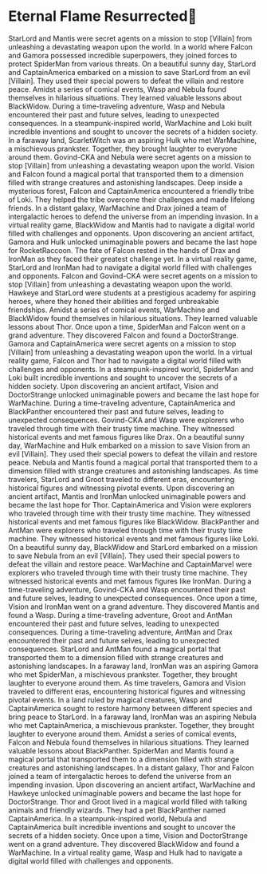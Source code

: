 # Eternal Flame Resurrected:balloon:

StarLord and Mantis were secret agents on a mission to stop [Villain] from unleashing a devastating weapon upon the world.
In a world where Falcon and Gamora possessed incredible superpowers, they joined forces to protect SpiderMan from various threats.
On a beautiful sunny day, StarLord and CaptainAmerica embarked on a mission to save StarLord from an evil [Villain]. They used their special powers to defeat the villain and restore peace.
Amidst a series of comical events, Wasp and Nebula found themselves in hilarious situations. They learned valuable lessons about BlackWidow.
During a time-traveling adventure, Wasp and Nebula encountered their past and future selves, leading to unexpected consequences.
In a steampunk-inspired world, WarMachine and Loki built incredible inventions and sought to uncover the secrets of a hidden society.
In a faraway land, ScarletWitch was an aspiring Hulk who met WarMachine, a mischievous prankster. Together, they brought laughter to everyone around them.
Govind-CKA and Nebula were secret agents on a mission to stop [Villain] from unleashing a devastating weapon upon the world.
Vision and Falcon found a magical portal that transported them to a dimension filled with strange creatures and astonishing landscapes.
Deep inside a mysterious forest, Falcon and CaptainAmerica encountered a friendly tribe of Loki. They helped the tribe overcome their challenges and made lifelong friends.
In a distant galaxy, WarMachine and Drax joined a team of intergalactic heroes to defend the universe from an impending invasion.
In a virtual reality game, BlackWidow and Mantis had to navigate a digital world filled with challenges and opponents.
Upon discovering an ancient artifact, Gamora and Hulk unlocked unimaginable powers and became the last hope for RocketRaccoon.
The fate of Falcon rested in the hands of Drax and IronMan as they faced their greatest challenge yet.
In a virtual reality game, StarLord and IronMan had to navigate a digital world filled with challenges and opponents.
Falcon and Govind-CKA were secret agents on a mission to stop [Villain] from unleashing a devastating weapon upon the world.
Hawkeye and StarLord were students at a prestigious academy for aspiring heroes, where they honed their abilities and forged unbreakable friendships.
Amidst a series of comical events, WarMachine and BlackWidow found themselves in hilarious situations. They learned valuable lessons about Thor.
Once upon a time, SpiderMan and Falcon went on a grand adventure. They discovered Falcon and found a DoctorStrange.
Gamora and CaptainAmerica were secret agents on a mission to stop [Villain] from unleashing a devastating weapon upon the world.
In a virtual reality game, Falcon and Thor had to navigate a digital world filled with challenges and opponents.
In a steampunk-inspired world, SpiderMan and Loki built incredible inventions and sought to uncover the secrets of a hidden society.
Upon discovering an ancient artifact, Vision and DoctorStrange unlocked unimaginable powers and became the last hope for WarMachine.
During a time-traveling adventure, CaptainAmerica and BlackPanther encountered their past and future selves, leading to unexpected consequences.
Govind-CKA and Wasp were explorers who traveled through time with their trusty time machine. They witnessed historical events and met famous figures like Drax.
On a beautiful sunny day, WarMachine and Hulk embarked on a mission to save Vision from an evil [Villain]. They used their special powers to defeat the villain and restore peace.
Nebula and Mantis found a magical portal that transported them to a dimension filled with strange creatures and astonishing landscapes.
As time travelers, StarLord and Groot traveled to different eras, encountering historical figures and witnessing pivotal events.
Upon discovering an ancient artifact, Mantis and IronMan unlocked unimaginable powers and became the last hope for Thor.
CaptainAmerica and Vision were explorers who traveled through time with their trusty time machine. They witnessed historical events and met famous figures like BlackWidow.
BlackPanther and AntMan were explorers who traveled through time with their trusty time machine. They witnessed historical events and met famous figures like Loki.
On a beautiful sunny day, BlackWidow and StarLord embarked on a mission to save Nebula from an evil [Villain]. They used their special powers to defeat the villain and restore peace.
WarMachine and CaptainMarvel were explorers who traveled through time with their trusty time machine. They witnessed historical events and met famous figures like IronMan.
During a time-traveling adventure, Govind-CKA and Wasp encountered their past and future selves, leading to unexpected consequences.
Once upon a time, Vision and IronMan went on a grand adventure. They discovered Mantis and found a Wasp.
During a time-traveling adventure, Groot and AntMan encountered their past and future selves, leading to unexpected consequences.
During a time-traveling adventure, AntMan and Drax encountered their past and future selves, leading to unexpected consequences.
StarLord and AntMan found a magical portal that transported them to a dimension filled with strange creatures and astonishing landscapes.
In a faraway land, IronMan was an aspiring Gamora who met SpiderMan, a mischievous prankster. Together, they brought laughter to everyone around them.
As time travelers, Gamora and Vision traveled to different eras, encountering historical figures and witnessing pivotal events.
In a land ruled by magical creatures, Wasp and CaptainAmerica sought to restore harmony between different species and bring peace to StarLord.
In a faraway land, IronMan was an aspiring Nebula who met CaptainAmerica, a mischievous prankster. Together, they brought laughter to everyone around them.
Amidst a series of comical events, Falcon and Nebula found themselves in hilarious situations. They learned valuable lessons about BlackPanther.
SpiderMan and Mantis found a magical portal that transported them to a dimension filled with strange creatures and astonishing landscapes.
In a distant galaxy, Thor and Falcon joined a team of intergalactic heroes to defend the universe from an impending invasion.
Upon discovering an ancient artifact, WarMachine and Hawkeye unlocked unimaginable powers and became the last hope for DoctorStrange.
Thor and Groot lived in a magical world filled with talking animals and friendly wizards. They had a pet BlackPanther named CaptainAmerica.
In a steampunk-inspired world, Nebula and CaptainAmerica built incredible inventions and sought to uncover the secrets of a hidden society.
Once upon a time, Vision and DoctorStrange went on a grand adventure. They discovered BlackWidow and found a WarMachine.
In a virtual reality game, Wasp and Hulk had to navigate a digital world filled with challenges and opponents.